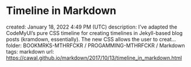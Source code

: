 # Timeline in Markdown

created: January 18, 2022 4:49 PM (UTC)
description: I’ve adapted the CodeMyUI’s pure CSS timeline for creating timelines in Jekyll-based blog posts (kramdown, essentially). The new CSS allows the user to creat...
folder: BOOKMRKS-MTHRFCKR / PROGAMMING-MTHRFCKR / Markdown
tags: markdown
url: https://cawal.github.io/markdown/2017/10/13/timeline_in_markdown.html